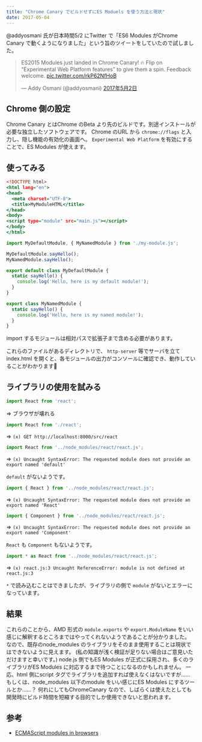 ```yaml
---
title: "Chrome Canary でビルドせずにES Moduels を使う方法と現状"
date: 2017-05-04
---
```


@addyosmani 氏が日本時間5/2 にTwitter で「ES6 Modules がChrome Canary で動くようになりました」という旨のツイートをしていたので試しました。
<blockquote class="twitter-tweet" data-lang="ja"><p lang="en" dir="ltr">ES2015 Modules just landed in Chrome Canary! 🔥 Flip on “Experimental Web Platform features” to give them a spin. Feedback welcome. <a href="https://t.co/rkP62NfHoB">pic.twitter.com/rkP62NfHoB</a></p>&mdash; Addy Osmani (@addyosmani) <a href="https://twitter.com/addyosmani/status/859296190323597313">2017年5月2日</a></blockquote>
<script async src="//platform.twitter.com/widgets.js" charset="utf-8"></script>

## Chrome 側の設定
Chrome Canary とはChrome のBeta より先のビルドです。別途インストールが必要な独立したソフトウェアです。
Chrome のURL から `chrome://flags` と入力し、隠し機能の有効化の画面へ。
`Experimental Web Platform` を有効にすることで、ES Modules が使えます。

## 使ってみる

```html:index.html
<!DOCTYPE html>
<html lang="en">
<head>
  <meta charset="UTF-8">
  <title>MyModuleHTML</title>
</head>
<body>
<script type="module" src="main.js"></script>
</body>
</html>
```

```js:main.js
import MyDefaultModule, { MyNamedModule } from './my-module.js';

MyDefaultModule.sayHello();
MyNamedModule.sayHello();
```

```js:my-module.js
export default class MyDefaultModule {
  static sayHello() {
    console.log('Hello, here is my default module!');
  }
}

export class MyNamedModule {
  static sayHello() {
    console.log('Hello, here is my named module!');
  }
}
```

import するモジュールは相対パスで拡張子まで含める必要があります。

これらのファイルがあるディレクトリで、 `http-server` 等でサーバを立てindex.html を開くと、各モジュールの出力がコンソールに確認でき、動作していることがわかります🙆

## ライブラリの使用を試みる

```js
import React from 'react';
```
=> ブラウザが壊れる

```js
import React from './react';
```
=> `(x) GET http://localhost:8000/src/react `

```js
import React from '../node_modules/react/react.js';
```
=> `(x) Uncaught SyntaxError: The requested module does not provide an export named 'default'`

`default` がないようです。

```js
import { React } from '../node_modules/react/react.js';
```
=> `(x) Uncaught SyntaxError: The requested module does not provide an export named 'React'`

```js
import { Component } from '../node_modules/react/react.js';
```
=> `(x) Uncaught SyntaxError: The requested module does not provide an export named 'Component'`

`React` も `Component` もないようです。


```js
import * as React from '../node_modules/react/react.js';
```

=> `(x) react.js:3 Uncaught ReferenceError: module is not defined at react.js:3`

`*` で読み込むことはできましたが、ライブラリの側で `module` がないとエラーになっています。

## 結果

これらのことから、AMD 形式の `module.exports` や `export.ModuleName` をいい感じに解釈するところまではやってくれないようであることが分かりました。
なので、既存のnode_modules のライブラリをそのまま使用することは現状ではできないように見えます。
(私の知識が浅く検証が足りない場合はご意見いただけますと幸いです。)
node.js 側でもES Modules が正式に採用され、多くのライブラリがES Modules に対応するまで待つことになるのかもしれません。
一応、html 側にscript タグでライブラリを追加すれば使えなくはないですが……
もしくは、node_modules 以下のmodule をいい感じにES Modules にするツールとか……？
何れにしてもChromeCanary なので、しばらくは使えたとしても開発時にビルド時間を短縮する目的でしか使用できないと思われます。

## 参考
- [ECMAScript modules in browsers](https://jakearchibald.com/2017/es-modules-in-browsers/)
